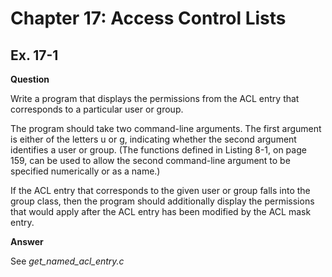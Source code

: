 # Chapter 17: Access Control Lists
## Ex. 17-1

**Question**

Write a program that displays the permissions from the ACL entry that
corresponds to a particular user or group.

The program should take two command-line arguments. The first argument
is either of the letters u or g, indicating whether the second argument
identifies a user or group. (The functions defined in Listing 8-1, on
page 159, can be used to allow the second command-line argument to be
specified numerically or as a name.)

If the ACL entry that corresponds to the given user or group
falls into the group class, then the program should additionally display
the permissions that would apply after the ACL entry has been modified
by the ACL mask entry.

**Answer**

See *get_named_acl_entry.c*
